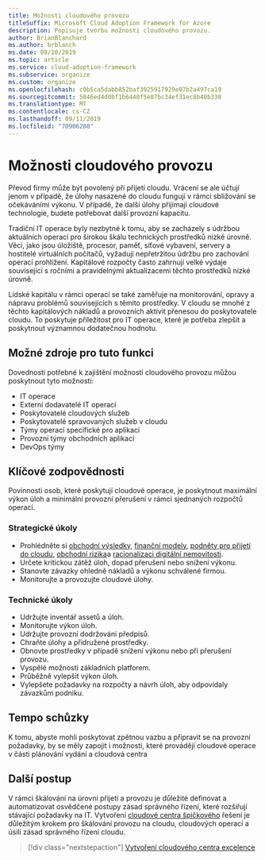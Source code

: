 ```yaml
---
title: Možnosti cloudového provozu
titleSuffix: Microsoft Cloud Adoption Framework for Azure
description: Popisuje tvorbu možností cloudového provozu.
author: BrianBlanchard
ms.author: brblanch
ms.date: 09/10/2019
ms.topic: article
ms.service: cloud-adoption-framework
ms.subservice: organize
ms.custom: organize
ms.openlocfilehash: c0b5ca5dabb852baf3925917929e07b2a497ca19
ms.sourcegitcommit: 5846ed4d0bf1b6440f5e87bc34ef31ec8b40b338
ms.translationtype: MT
ms.contentlocale: cs-CZ
ms.lasthandoff: 09/11/2019
ms.locfileid: "70906280"
---
```

# <a name="cloud-operation-capabilities"></a>Možnosti cloudového provozu

Převod firmy může být povolený při přijetí cloudu. Vrácení se ale účtují jenom v případě, že úlohy nasazené do cloudu fungují v rámci sbližování se očekáváními výkonu. V případě, že další úlohy přijímají cloudové technologie, budete potřebovat další provozní kapacitu.

Tradiční IT operace byly nezbytné k tomu, aby se zacházely s údržbou aktuálních operací pro širokou škálu technických prostředků nízké úrovně. Věci, jako jsou úložiště, procesor, paměť, síťové vybavení, servery a hostitelé virtuálních počítačů, vyžadují nepřetržitou údržbu pro zachování operací prohlížení. Kapitálové rozpočty často zahrnují velké výdaje související s ročními a pravidelnými aktualizacemi těchto prostředků nízké úrovně.

 Lidské kapitálu v rámci operací se také zaměřuje na monitorování, opravy a nápravu problémů souvisejících s těmito prostředky. V cloudu se mnohé z těchto kapitálových nákladů a provozních aktivit přenesou do poskytovatele cloudu. To poskytuje příležitost pro IT operace, které je potřeba zlepšit a poskytnout významnou dodatečnou hodnotu.

## <a name="possible-sources-for-this-capability"></a>Možné zdroje pro tuto funkci

Dovednosti potřebné k zajištění možností cloudového provozu můžou poskytnout tyto možnosti:

- IT operace
- Externí dodavatelé IT operací
- Poskytovatelé cloudových služeb
- Poskytovatelé spravovaných služeb v cloudu
- Týmy operací specifické pro aplikaci
- Provozní týmy obchodních aplikací
- DevOps týmy

## <a name="key-responsibilities"></a>Klíčové zodpovědnosti

Povinnosti osob, které poskytují cloudové operace, je poskytnout maximální výkon úloh a minimální provozní přerušení v rámci sjednaných rozpočtů operací.

### <a name="strategic-tasks"></a>Strategické úkoly

- Prohlédněte si [obchodní výsledky](../business-strategy/business-outcomes/index.md), [finanční modely](../business-strategy/financial-models.md), [podněty pro přijetí do cloudu](../business-strategy/motivations-why-are-we-moving-to-the-cloud.md), [obchodní rizika](../governance/policy-compliance/risk-tolerance.md)a [racionalizaci digitální nemovitosti](../digital-estate/overview.md).
- Určete kritickou zátěž úloh, dopad přerušení nebo snížení výkonu.
- Stanovte závazky ohledně nákladů a výkonu schválené firmou.
- Monitorujte a provozujte cloudové úlohy.

### <a name="technical-tasks"></a>Technické úkoly

- Udržujte inventář assetů a úloh.
- Monitorujte výkon úloh.
- Udržujte provozní dodržování předpisů.
- Chraňte úlohy a přidružené prostředky.
- Obnovte prostředky v případě snížení výkonu nebo při přerušení provozu.
- Vyspělé možnosti základních platforem.
- Průběžně vylepšit výkon úloh.
- Vylepšete požadavky na rozpočty a návrh úloh, aby odpovídaly závazkům podniku.

## <a name="meeting-cadence"></a>Tempo schůzky

K tomu, abyste mohli poskytovat zpětnou vazbu a připravit se na provozní požadavky, by se měly zapojit i možnosti, které provádějí cloudové operace v části plánování vydání a cloudová centra

## <a name="next-steps"></a>Další postup

V rámci škálování na úrovni přijetí a provozu je důležité definovat a automatizovat osvědčené postupy zásad správného řízení, které rozšiřují stávající požadavky na IT. Vytvoření [cloudové centra špičkového](./cloud-center-excellence.md) řešení je důležitým krokem pro škálování provozu na cloudu, cloudových operací a úsilí zásad správného řízení cloudu.

> [!div class="nextstepaction"]
> [Vytvoření cloudového centra excelence](./cloud-center-excellence.md)
